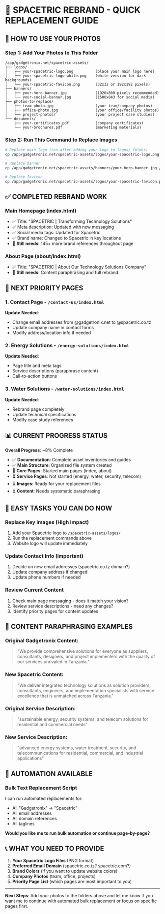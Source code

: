 # 🚀 SPACETRIC REBRAND - QUICK REPLACEMENT GUIDE

## 📁 HOW TO USE YOUR PHOTOS

### **Step 1: Add Your Photos to This Folder**
```
/app/gadgetronix.net/spacetric-assets/
├── logos/
│   ├── your-spacetric-logo.png          (place your main logo here)
│   ├── your-spacetric-logo-white.png    (white version for dark backgrounds)
│   └── your-spacetric-favicon.png       (32x32 or 192x192 pixels)
├── banners/
│   ├── your-hero-banner.jpg             (1920x800 pixels recommended)
│   └── your-social-banner.jpg           (1500x843 for social media)
├── photos-to-replace/
│   ├── team-photo.jpg                   (your team/company photos)
│   ├── office-photo.jpg                 (your office/facility photos)
│   └── project-photos/                  (your project case studies)
└── documents/
    ├── your-certificates.pdf            (company certificates)
    └── your-brochures.pdf               (marketing materials)
```

### **Step 2: Run This Command to Replace Images**
```bash
# Replace main logo (run after adding your logo to logos/ folder)
cp /app/gadgetronix.net/spacetric-assets/logos/your-spacetric-logo.png /app/gadgetronix.net/wp-content/uploads/2023/11/GX-Logo.png

# Replace banner
cp /app/gadgetronix.net/spacetric-assets/banners/your-hero-banner.jpg /app/gadgetronix.net/wp-content/uploads/2023/11/GX-banner.jpg

# Replace favicon  
cp /app/gadgetronix.net/spacetric-assets/logos/your-spacetric-favicon.png /app/gadgetronix.net/wp-content/uploads/2022/11/favicon.png
```

## ✅ COMPLETED REBRAND WORK

### **Main Homepage (index.html)**
- ✅ Title: "SPACETRIC | Transforming Technology Solutions"
- ✅ Meta description: Updated with new messaging
- ✅ Social media tags: Updated for Spacetric
- ✅ Brand name: Changed to Spacetric in key locations
- 🔄 **Still needs**: 145+ more brand references throughout page

### **About Page (about/index.html)**  
- ✅ Title: "SPACETRIC | About Our Technology Solutions Company"
- 🔄 **Still needs**: Content paraphrasing and full rebrand

## 🎯 NEXT PRIORITY PAGES

### **1. Contact Page** - `/contact-us/index.html`
**Update Needed**:
- Change email addresses from @gadgetronix.net to @spacetric.co.tz
- Update company name in contact forms
- Modify address/location info if needed

### **2. Energy Solutions** - `/energy-solutions/index.html`  
**Update Needed**:
- Page title and meta tags
- Service descriptions (paraphrase content)
- Call-to-action buttons

### **3. Water Solutions** - `/water-solutions/index.html`
**Update Needed**:
- Rebrand page completely
- Update technical specifications
- Modify case study references

## 📊 CURRENT PROGRESS STATUS

**Overall Progress**: ~8% Complete
- ✅ **Documentation**: Complete asset inventories and guides
- ✅ **Main Structure**: Organized file system created  
- 🔄 **Core Pages**: Started main pages (index, about)
- ⏳ **Service Pages**: Not started (energy, water, security, telecom)
- ⏳ **Images**: Ready for your replacement files
- ⏳ **Content**: Needs systematic paraphrasing

## 🔧 EASY TASKS YOU CAN DO NOW

### **Replace Key Images** (High Impact)
1. Add your Spacetric logo to `/spacetric-assets/logos/`
2. Run the replacement commands above
3. Website logo will update immediately

### **Update Contact Info** (Important)
1. Decide on new email addresses (spacetric.co.tz domain?)
2. Update company address if changed
3. Update phone numbers if needed

### **Review Current Content**
1. Check main page messaging - does it match your vision?
2. Review service descriptions - need any changes?
3. Identify priority pages for content updates

## 📝 CONTENT PARAPHRASING EXAMPLES

### **Original Gadgetronix Content**:
> "We provide comprehensive solutions for everyone as suppliers, consultants, designers, and project implementers with the quality of our services unrivaled in Tanzania."

### **New Spacetric Content**:
> "We deliver integrated technology solutions as solution providers, consultants, engineers, and implementation specialists with service excellence that is unmatched across Tanzania."

### **Original Service Description**:
> "sustainable energy, security systems, and telecom solutions for residential and commercial needs"

### **New Service Description**:
> "advanced energy systems, water treatment, security, and telecommunications for residential, commercial, and industrial applications"

## 🚀 AUTOMATION AVAILABLE

### **Bulk Text Replacement Script**
I can run automated replacements for:
- All "Gadgetronix" → "Spacetric" 
- All email addresses
- All domain references
- All taglines

**Would you like me to run bulk automation or continue page-by-page?**

## 📞 WHAT YOU NEED TO PROVIDE

1. **Your Spacetric Logo Files** (PNG format)
2. **Preferred Email Domain** (spacetric.co.tz? spacetric.com?)
3. **Brand Colors** (if you want to update website colors)
4. **Company Photos** (team, office, projects)
5. **Priority Page List** (which pages are most important to you)

---

**Next Steps**: Add your photos to the folders above and let me know if you want me to continue with automated bulk replacement or focus on specific pages first.